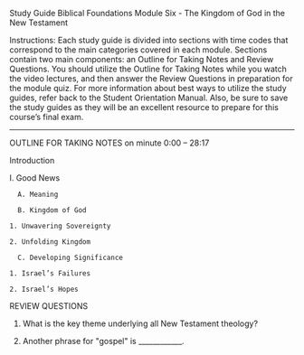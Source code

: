 Study Guide 
Biblical Foundations
Module Six - The Kingdom of God in the New Testament

Instructions: Each study guide is divided into sections with time codes that correspond to the main categories covered in each module. Sections contain two main components: an Outline for Taking Notes and Review Questions. You should utilize the Outline for Taking Notes while you watch the video lectures, and then answer the Review Questions in preparation for the module quiz. For more information about best ways to utilize the study guides, refer back to the Student Orientation Manual. Also, be sure to save the study guides as they will be an excellent resource to prepare for this course’s final exam.

**********************************

OUTLINE FOR TAKING NOTES on minute 0:00 – 28:17


Introduction

I. Good News

      A. Meaning

      B. Kingdom of God

  	1. Unwavering Sovereignty

  	2. Unfolding Kingdom

      C. Developing Significance

  	1. Israel’s Failures

  	2. Israel’s Hopes


REVIEW QUESTIONS

1.  What is the key theme underlying all New Testament theology?

2. Another phrase for "gospel" is ____________.

